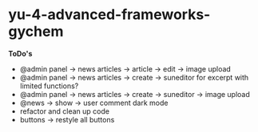 # yu-4-advanced-frameworks-gychem

<b>ToDo's</b>


- @admin panel -> news articles -> article -> edit -> image upload
- @admin panel -> news articles -> create -> suneditor for excerpt with limited functions?
- @admin panel -> news articles -> create -> suneditor -> image upload
- @news -> show -> user comment dark mode
- refactor and clean up code
- buttons -> restyle all buttons

